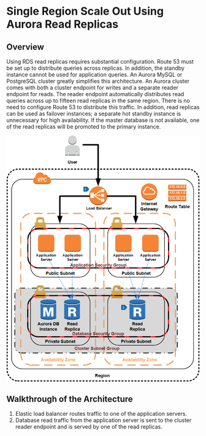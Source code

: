 # Single Region Scale Out Using Aurora Read Replicas

## Overview

Using RDS read replicas requires substantial configuration. Route 53 must be set up to distribute queries across replicas. In addition, the standby instance cannot be used for application queries. An Aurora MySQL or PostgreSQL cluster greatly simplifies this architecture. An Aurora cluster comes with both a cluster endpoint for writes and a separate reader endpoint for reads. The reader endpoint automatically distributes read queries across up to fifteen  read replicas in the same region. There is no need to configure Route 53 to distribute this traffic. In addition, read replicas can be used as failover instances; a separate hot standby instance is unnecessary for high availability. If the master database is not available, one of the read replicas will be promoted to the primary instance. 

![Single Region Scale Out with Aurora](single-region-scale-out-aurora.png)

## Walkthrough of the Architecture

1. Elastic load balancer routes traffic to one of the application servers.
2. Database read traffic from the application server is sent to the cluster reader endpoint and is served by one of the read replicas.

